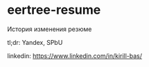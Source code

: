 # eertree-resume
История изменения резюме


tl;dr: Yandex, SPbU

linkedin: https://www.linkedin.com/in/kirill-bas/
